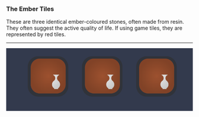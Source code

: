 ### The Ember Tiles

These are three identical ember-coloured stones, often made from resin.  They often suggest the active quality of life.  If using game tiles, they are represented by red tiles.

---

![Ember Tiles|420](/content/media/world/oracle/embertiles.png)